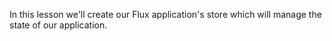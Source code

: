 In this lesson we'll create our Flux application's store which will manage the state of our application.
